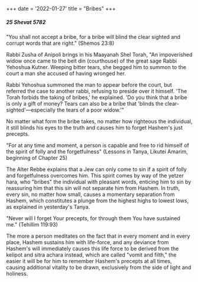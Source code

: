 +++
date = '2022-01-27'
title = "Bribes"
+++

##### 25 Shevat 5782

"You shall not accept a bribe, for a bribe will blind the clear sighted and corrupt words that are right." (Shemos 23:8)

Rabbi Zusha of Anipoli brings in his Maayanah Shel Torah, "An impoverished widow once came to the beit din (courthouse) of the great sage Rabbi Yehoshua Kutner. Weeping bitter tears, she begged him to summon to the court a man she accused of having wronged her.

Rabbi Yehoshua summoned the man to appear before the court, but referred the case to another rabbi, refusing to preside over it himself. 'The Torah forbids the taking of bribes,' he explained. 'Do you think that a bribe is only a gift of money? Tears can also be a bribe that 'blinds the clear-sighted'—especially the tears of a poor widow.'"

No matter what form the bribe takes, no matter how righteous the individual, it still blinds his eyes to the truth and causes him to forget Hashem's just precepts.

"For at any time and moment, a person is capable and free to rid himself of the spirit of folly and the forgetfulness" (Lessons in Tanya, Likutei Amarim, beginning of Chapter 25)

The Alter Rebbe explains that a Jew can only come to sin if a spirit of folly and forgetfulness overcomes him. This spirit comes by way of the yetzer hara, who "bribes" the individual with pleasant words, enticing him to sin by reassuring him that this sin will not separate him from Hashem. In truth, every sin, no matter how small, causes a momentary separation from Hashem, which constitutes a plunge from the highest highs to lowest lows, as explained in yesterday's Tanya.

"Never will I forget Your precepts, for through them You have sustained me." (Tehillim 119:93)

The more a person meditates on the fact that in every moment and in every place, Hashem sustains him with life-force, and any deviance from Hashem's will immediately causes this life force to be derived from the kelipot and sitra achara instead, which are called "vomit and filth," the easier it will be for him to remember Hashem's precepts at all times, causing additional vitality to be drawn, exclusively from the side of light and holiness.
